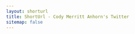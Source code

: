 ```yaml
---
layout: shorturl
title: ShortUrl - Cody Merritt Anhorn's Twitter
sitemap: false
---
```


<script>
    const url = 'https://twitter.com/CodyAnhorn';
</script>
